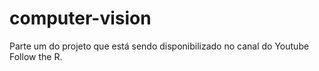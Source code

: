 # computer-vision
Parte um do projeto que está sendo disponibilizado no canal do Youtube Follow the R.

